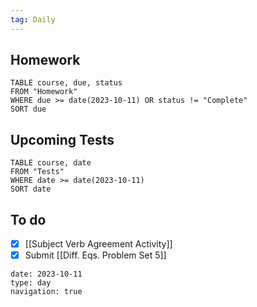 ```yaml
---
tag: Daily
---
```

## Homework
```dataview
TABLE course, due, status
FROM "Homework" 
WHERE due >= date(2023-10-11) OR status != "Complete"
SORT due
```
## Upcoming Tests
```dataview
TABLE course, date
FROM "Tests" 
WHERE date >= date(2023-10-11)
SORT date
```
## To do
- [x] [[Subject Verb Agreement Activity]]
- [x] Submit [[Diff. Eqs. Problem Set 5]]

```gEvent
date: 2023-10-11
type: day
navigation: true
```